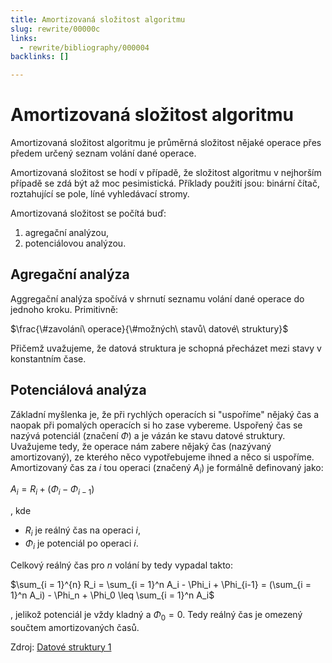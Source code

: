 ```yaml
---
title: Amortizovaná složitost algoritmu
slug: rewrite/00000c
links:
  - rewrite/bibliography/000004
backlinks: []

---
```


# Amortizovaná složitost algoritmu

Amortizovaná složitost algoritmu je průměrná složitost nějaké operace přes
předem určený seznam volání dané operace.

Amortizovaná složitost se hodí v případě, že složitost algoritmu v nejhorším
případě se zdá být až moc pesimistická. Příklady použití jsou: binární čítač,
roztahující se pole, líné vyhledávací stromy.

Amortizovaná složitost se počítá buď:

1. agregační analýzou,
2. potenciálovou analýzou.

## Agregační analýza

Aggregační analýza spočívá v shrnutí seznamu volání dané operace do jednoho
kroku. Primitivně:

$\frac{\#zavolání\ operace}{\#možných\ stavů\ datové\ struktury}$

Přičemž uvažujeme, že datová struktura je schopná přecházet mezi stavy v
konstantním čase.

## Potenciálová analýza

Základní myšlenka je, že při rychlých operacích si "uspoříme" nějaký čas a
naopak při pomalých operacích si ho zase vybereme. Uspořený čas se nazývá
potenciál (značení $\Phi$) a je vázán ke stavu datové struktury. Uvažujeme tedy,
že operace nám zabere nějaký čas (nazývaný amortizovaný), ze kterého něco
vypotřebujeme ihned a něco si uspoříme. Amortizovaný čas za $i$ tou operaci
(značený $A_i$) je formálně definovaný jako:

$A_i = R_i + (\Phi_i - \Phi_{i-1})$

, kde

* $R_i$ je reálný čas na operaci $i$,
* $\Phi_i$ je potenciál po operaci $i$.

Celkový reálný čas pro $n$ volání by tedy vypadal takto:

$\sum_{i = 1}^{n} R_i = \sum_{i = 1}^n A_i - \Phi_i + \Phi_{i-1} = (\sum_{i = 1}^n A_i) - \Phi_n + \Phi_0 \leq \sum_{i = 1}^n A_i$

, jelikož potenciál je vždy kladný a $\Phi_0 = 0$. Tedy reálný čas je omezený
součtem amortizovaných časů.

Zdroj: [Datové struktury 1](bibliography/000004.md)
